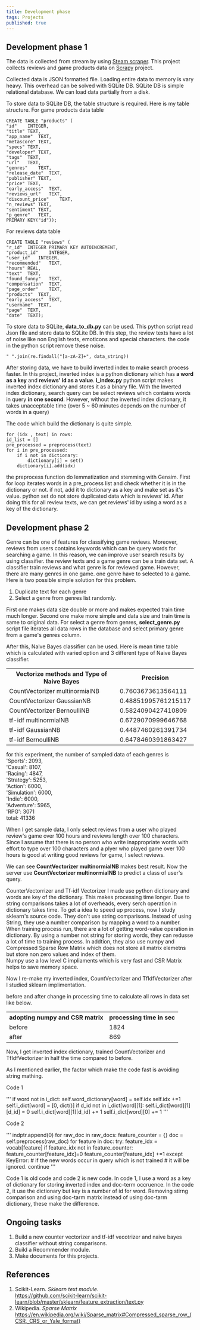 ```yaml
---
title: Development phase
tags: Projects
published: true
---
```


## Development phase 1
The data is collected from stream by using [Steam scraper](https://github.com/prncc/steam-scraper). This project collects reviews and game products data on [Scrapy](https://github.com/scrapy/scrapy) project. 

Collected data is JSON formatted file. Loading entire data to memory is vary heavy. This overhead can be solved with SQLite DB. SQLite DB is simple relational database. We can load data partially from a disk.

To store data to SQLite DB, the table structure is required. Here is my table structure.
For game products data table

    CREATE TABLE "products" (
	"id"	INTEGER,
	"title"	TEXT,
	"app_name"	TEXT,
	"metascore"	TEXT,
	"specs"	TEXT,
	"developer"	TEXT,
	"tags"	TEXT,
	"url"	TEXT,
	"genres"	TEXT,
	"release_date"	TEXT,
	"publisher"	TEXT,
	"price"	TEXT,
	"early_access"	TEXT,
	"reviews_url"	TEXT,
	"discount_price"	TEXT,
	"n_reviews"	TEXT,
	"sentiment"	TEXT,
	"p_genre"	TEXT,
	PRIMARY KEY("id"));

 For reviews data table 

    CREATE TABLE "reviews" (
	"r_id"	INTEGER PRIMARY KEY AUTOINCREMENT,
	"product_id"	INTEGER,
	"user_id"	INTEGER,
	"recommended"	TEXT,
	"hours"	REAL,
	"text"	TEXT,
	"found_funny"	TEXT,
	"compensation"	TEXT,
	"page_order"	TEXT,
	"products"	TEXT,
	"early_access"	TEXT,
	"username"	TEXT,
	"page"	TEXT,
	"date"	TEXT);

To store data to SQLite,  **data_to_db.py** can be used. This python script read Json file and store data to SQLite DB. In this step, the review texts have a lot of noise like non English texts, emoticons and special characters. the code in the python script remove these noise.

    " ".join(re.findall("[a-zA-Z]+", data_string))

After storing data, we have to build inverted index to make search process faster. 
In this project, inverted index is a python dictionary which has **a word as a key** and **reviews' id as a value**. **i_index.py** python script makes inverted index dictionary and stores it as a binary file.
With the Inverted index dictionary, search query can be select reviews which contains words in query **in one second**. However, without the inverted index dictionary, it takes unacceptable time (over 5 ~ 60 minutes depends on the number of words in a query)

The code which build the dictionary is quite simple.

    for (idx , text) in rows:  
    id_list = []  
    pre_processed = preprocess(text)  
    for i in pre_processed:  
        if i not in dictionary:  
            dictionary[i] = set()  
        dictionary[i].add(idx)

the preprocess function do lemmatization and stemming with Gensim. 
First for loop iterates words in a pre_process list and check whether it is in the dictionary or not. 
if not, add it to dictionary as a key and make set as it's value. python set do not store duplicated data which is reviews' id. After doing this for all review texts, we can get reviews' id by using a word as a key of the dictionary.



## Development phase 2

Genre can be one of features for classifying game reviews. Moreover, reviews from users contains keywords which can be query words for searching a game. In this reason, we can improve user search results by using classifier. the review texts and a game genre can be a train data set. A classifier train reviews and what genre is for reviewed game.
However, there are many genres in one game. one genre have to selected to a game.
Here is two possible simple solution for this problem.
1. Duplicate text for each genre
2. Select a genre from genres list randomly.

First one makes data size double or more and makes expected train time much longer. Second one make more simple and data size and train time is same to original data.
For select a genre from genres,  **select_genre.py** script file iterates all data rows in the database and select primary genre from a game's genres column.

After this, Naive Bayes classifier can be used. Here is mean time table which is calculated with varied option and 3 different type of Naive Bayes classifier.

<table>
  <tr>
    <th>Vectorize methods and Type of Naive Bayes</th>
    <th>Precision</th>
  </tr>
  <tr>
    <td>CountVectorizer multinormialNB</td>
    <td> 0.7603673613564111 </td>
  </tr>
  <tr>
    <td>CountVectorizer GaussianNB</td>
    <td>0.48851995761215117 </td>
  </tr>
  <tr>
    <td>CountVectorizer BernoulliNB </td>
    <td>0.5824090427410809</td>
  </tr>
  <tr>
    <td>tf-idf multinormialNB </td>
    <td>0.6729070999646768</td>
	</tr>
  <tr>
    <td>tf-idf GaussianNB  </td>
    <td>0.4487460261391734</td>
  </tr>
<tr>
    <td>tf-idf BernoulliNB  </td>
    <td>0.6478460391863427</td>
  </tr>
</table>

for this experiment, the number of sampled data of each genres is  <br>
'Sports': 2093, <br>
'Casual': 8107, <br>
'Racing': 4847, <br>
'Strategy': 5253, <br>
'Action': 6000, <br>
'Simulation': 6000, <br>
'Indie': 6000, <br>
'Adventure': 5965, <br>
'RPG': 3071<br>
 total: 41336<br>

When I get sample data, I only select reviews from a user who played review's game over 100 hours and reviews length over 100 characters. Since I assume that there is no person who write inappropriate words with effort to type over 100 characters and a plyer who played game over 100 hours is good at writing good reviews for game, I select reviews.

We can see **CountVectorizer multinormialNB** makes best result. Now the server use **CountVectorizer multinormialNB** to predict a class of user's query.

CounterVectorrizer and Tf-idf Vectorizer I made use python dictionary and words are key of the dictionary. This makes processing time longer. Due to string comparisons takes a lot of overheads, every serch operation in dictionary takes time. To get a idea to speed up process, now I study sklearn's source code. They don't use string comparisons. Instead of using String, they use a number comparison by mapping a word to a number. When training process run, there are a lot of getting word-value operation in dictionary. By using a number not string for storing words, they can redusse a lot of time to training process. In addtion, they also use numpy and Compressed Sparse Row Matrix which does not store all matrix elemetns but store non zero values and index of them.
<br>Numpy use a low level C impliaments which is very fast and CSR Matrix helps to save memory space.

Now I re-make my inverted index, CountVectorizer and TfIdfVectorizer after I studied sklearn implimentation.

before and after change in processing time to calculate all rows in data set like below.

<table>
  <tr>
    <th>adopting numpy and CSR matrix</th>
    <th>processing time in sec</th>
  </tr>
  <tr>
    <td>before</td>
    <td>1824</td>
  </tr>
  <tr>
    <td>after</td>
    <td>869</td>
  </tr>
</table>

Now, I get inverted index dictionary, trained CountVectorizer and TfIdfVectorizer in half the time compared to before.

As I mentioned earlier, the factor which make the code fast is avoiding string mathing. 

Code 1

'''
if word not in i_dict:
	self.word_dictionary[word] = self.idx
	self.idx +=1
	self.i_dict[word] = [0, dict()]
	if d_id not in i_dict[word][1]:
		self.i_dict[word][1][d_id] = 0
		self.i_dict[word][1][d_id] += 1
		self.i_dict[word][0] += 1
'''

Code 2

'''
        indptr.append(0)
        for raw_doc in raw_docs:
            feature_counter = {}
            doc = self.preprocess(raw_doc)
            for feature in doc:
                try:
                    feature_idx = vocab[feature]
                    if feature_idx not in feature_counter:
                        feature_counter[feature_idx]=0
                    feature_counter[feature_idx] +=1
                except KeyError:
                    # if the new words occur in query which is not trained
                    # it will be ignored.
                    continue
'''

Code 1 is old code and code 2 is new code. In code 1, I use a word as a key of dictionary for storing inverted index and doc-term occruence. In the code 2, it use the dictionary but key is a number of id for word. Removing stirng comparison and using doc-tarm matrix instead of using doc-tarm dictionary, these make the difference.


## Ongoing tasks
1. Build a new counter vectorizer and tf-idf vecotrizer and naive bayes classifier without string comparisons.
2. Build a Recommender module.
3. Make documents for this projects.

## References

1. Scikit-Learn. <em>Sklearn text module</em>.<br><https://github.com/scikit-learn/scikit-learn/blob/master/sklearn/feature_extraction/text.py>
2. Wikipedia. <em>Sparse Matrix</em> <br><https://en.wikipedia.org/wiki/Sparse_matrix#Compressed_sparse_row_(CSR,_CRS_or_Yale_format)>

